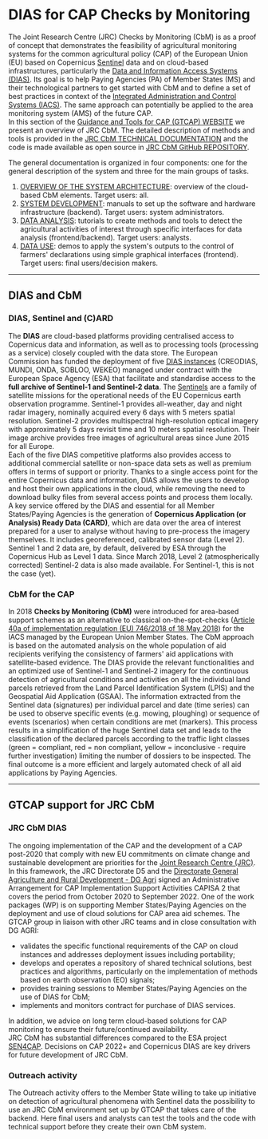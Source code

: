 # DIAS for CAP Checks by Monitoring

The Joint Research Centre (JRC) Checks by Monitoring (CbM) is as a proof of concept that demonstrates the feasibility of agricultural monitoring systems for the common agricultural policy (CAP) of the European Union (EU) based on Copernicus [Sentinel](https://sentinels.copernicus.eu/) data and on cloud-based infrastructures, particularly the [Data and Information Access Systems (DIAS)](https://www.copernicus.eu/en/access-data/dias). Its goal is to help Paying Agencies (PA) of Member States (MS) and their technological partners to get started with CbM and to define a set of best practices in context of the [Integrated Administration and Control Systems (IACS)](https://ec.europa.eu/info/food-farming-fisheries/key-policies/common-agricultural-policy/financing-cap/financial-assurance/managing-payments_en). The same approach can potentially be applied to the area monitoring system (AMS) of the future CAP.  
In this section of the [Guidance and Tools for CAP (GTCAP) WEBSITE](https://marswiki.jrc.ec.europa.eu/) we present an overview of JRC CbM. The detailed description of methods and tools is provided in the [JRC CbM TECHNICAL DOCUMENTATION](https://jrc-cbm.readthedocs.io) and the code is made available as open source in [JRC CbM GitHub REPOSITORY](https://github.com/ec-jrc/cbm).  

The general documentation is organized in four components: one for the general description of the system and three for the main groups of tasks.

1. [OVERVIEW OF THE SYSTEM ARCHITECTURE](https://jrc-cbm.readthedocs.io/en/latest/dias4cbm_architecture.html): overview of the cloud-based CbM elements. Target users: all.
2. [SYSTEM DEVELOPMENT](https://jrc-cbm.readthedocs.io/en/latest/dias4cbm_setup.html): manuals to set up the software and hardware infrastructure (backend). Target users: system administrators.
3. [DATA ANALYSIS](https://jrc-cbm.readthedocs.io/en/latest/dias4cbm_analysis.html): tutorials to create methods and tools to detect the agricultural activities of interest through specific interfaces for data analysis (frontend/backend). Target users: analysts.
4. [DATA USE](https://jrc-cbm.readthedocs.io/en/latest/dias4cbm_use.html): demos to apply the system's outputs to the control of farmers' declarations using simple graphical interfaces (frontend). Target users: final users/decision makers.

---

## DIAS and CbM
### DIAS, Sentinel and (C)ARD
The **DIAS** are cloud-based platforms providing centralised access to Copernicus data and information, as well as to processing tools (processing as a service) closely coupled with the data store. The European Commission has funded the deployment of five [DIAS instances](https://www.copernicus.eu/en/access-data/dias) (CREODIAS, MUNDI, ONDA, SOBLOO, WEKEO) managed under contract with the European Space Agency (ESA) that facilitate and standardise access to the **full archive of Sentinel-1 and Sentinel-2 data**. The [Sentinels](https://sentinels.copernicus.eu/) are a family of satellite missions for the operational needs of the EU Copernicus earth observation programme. Sentinel-1 provides all-weather, day and night radar imagery, nominally acquired every 6 days with 5 meters spatial resolution. Sentinel-2 provides multispectral high-resolution optical imagery with approximately  5 days revisit time and 10 meters spatial resolution. Their image archive provides free images of agricultural areas since June 2015 for all Europe.  
Each of the five DIAS competitive platforms also provides access to additional commercial satellite or non-space data sets as well as premium offers in terms of support or priority. Thanks to a single access point for the entire Copernicus data and information, DIAS allows the users to develop and host their own applications in the cloud, while removing the need to download bulky files from several access points and process them locally.  
A key service offered by the DIAS and essential for all Member States/Paying Agencies is the generation of **Copernicus Application (or Analysis) Ready Data (CARD)**, which are data over the area of interest prepared for a user to analyse without having to pre-process the imagery themselves. It includes georeferenced, calibrated sensor data (Level 2). Sentinel 1 and 2 data are, by default, delivered by ESA through the Copernicus Hub as Level 1 data. Since March 2018, Level 2 (atmospherically corrected) Sentinel-2 data is also made available. For Sentinel-1, this is not the case (yet).

### CbM for the CAP

In 2018 **Checks by Monitoring (CbM)** were introduced for area-based support schemes as an alternative to classical on-the-spot-checks ([Article 40a of implementation  regulation (EU) 746/2018 of 18 May 2018](https://eur-lex.europa.eu/legal-content/EN/ALL/?uri=CELEX:32018R0746)) for the IACS managed by the European Union Member States. The CbM approach is based on the automated analysis on the whole population of aid recipients verifying the consistency of farmers' aid applications with satellite-based evidence. The DIAS provide the relevant functionalities and an optimized use of Sentinel-1 and Sentinel-2 imagery for the continuous detection of agricultural conditions and activities on all the individual land parcels retrieved from the Land Parcel Identification System (LPIS) and the Geospatial Aid Application (GSAA). The information extracted from the Sentinel data (signatures) per individual parcel and date (time series) can be used to observe specific events (e.g. mowing, ploughing) or sequence of events (scenarios) when certain conditions are met (markers). This process results in a simplification of the huge Sentinel data set and leads to the classification of the declared parcels according to the traffic light classes (green = compliant, red = non compliant, yellow = inconclusive - require further investigation) limiting the number of dossiers to be inspected. The final outcome is a more efficient and largely automated check of all aid applications by Paying Agencies.

---

## GTCAP support for JRC CbM
### JRC CbM DIAS
The ongoing implementation of the CAP and the development of a CAP post-2020 that comply with new EU commitments on climate change and sustainable development are priorities for the [Joint Research Centre (JRC)](https://ec.europa.eu/jrc/). In this framework, the JRC Directorate D5 and the [Directorate General Agriculture and Rural Development - DG Agri](https://ec.europa.eu/info/departments/agriculture-and-rural-development_en) signed an Administrative Arrangement for CAP Implementation Support Activities CAPISA 2 that covers the period from October 2020 to September 2022. One of the work packages (WP) is on supporting Member States/Paying Agencies on the deployment and use of cloud solutions for CAP area aid schemes. The GTCAP group in liaison with other JRC teams and in close consultation with DG AGRI:  

* validates the specific functional requirements of the CAP on cloud instances and addresses deployment issues including portability;  
* develops and operates a repository of shared technical solutions, best practices and algorithms, particularly on the implementation of methods based on earth observation (EO) signals;  
* provides training sessions to Member States/Paying Agencies on the use of DIAS for CbM;  
* implements and monitors contract for purchase of DIAS services.  

In addition, we advice on long term cloud-based solutions for CAP monitoring to ensure their future/continued availability.  
JRC CbM has substantial differences compared to the ESA project [SEN4CAP](https://jrc-cbm.readthedocs.io/en/latest/dias4cbm_sen4cap.html). Decisions on CAP 2022+ and Copernicus DIAS are key drivers for future development of JRC CbM.  

### Outreach activity
The Outreach activity offers to the Member State willing to take up initiative on detection of agricultural phenomena with Sentinel data the possibility to use an JRC CbM environment set up by GTCAP that takes care of the backend. Here final users and analysts can test the tools and the code with technical support before they create their own CbM system.  
